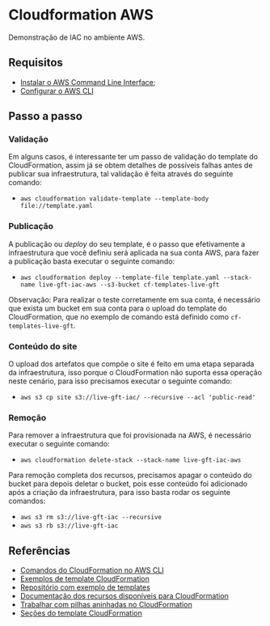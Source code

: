 # Cloudformation AWS

Demonstração de IAC no ambiente AWS.

## Requisitos

- [Instalar o AWS Command Line Interface](https://docs.aws.amazon.com/cli/pt_br/latest/userguide/install-cliv2.html);
- [Configurar o AWS CLI](https://docs.aws.amazon.com/pt_br/cli/latest/userguide/cli-chap-configure.html)

## Passo a passo

### Validação

Em alguns casos, é interessante ter um passo de validação do template do CloudFormation, assim já se obtem detalhes de possíveis falhas antes de publicar sua infraestrutura, 
tal validação é feita através do seguinte comando:

* `aws cloudformation validate-template --template-body file://template.yaml`

### Publicação

A publicação ou *deploy* do seu template, é o passo que efetivamente a infraestrutura que você definiu será aplicada na sua conta AWS, para fazer a publicação basta executar o seguinte comando:

* `aws cloudformation deploy --template-file template.yaml --stack-name live-gft-iac-aws --s3-bucket cf-templates-live-gft`

Observação: Para realizar o teste corretamente em sua conta, é necessário que exista um bucket em sua conta para o upload do template do CloudFormation, que no exemplo de comando está definido como `cf-templates-live-gft`.

### Conteúdo do site

O upload dos artefatos que compõe o site é feito em uma etapa separada da infraestrutura, isso porque o CloudFormation não suporta essa operação neste cenário, para isso precisamos executar o seguinte comando:

* `aws s3 cp site s3://live-gft-iac/ --recursive --acl 'public-read'`

### Remoção

Para remover a infraestrutura que foi provisionada na AWS, é necessário executar o seguinte comando:

* `aws cloudformation delete-stack --stack-name live-gft-iac-aws`

Para remoção completa dos recursos, precisamos apagar o conteúdo do bucket para depois deletar o bucket, pois esse conteúdo foi adicionado após a criação da infraestrutura, para isso basta rodar os seguinte comandos:

* `aws s3 rm s3://live-gft-iac --recursive`
* `aws s3 rb s3://live-gft-iac`

## Referências

* [Comandos do CloudFormation no AWS CLI](https://docs.aws.amazon.com/cli/latest/reference/cloudformation/index.html)
* [Exemplos de template CloudFormation](https://docs.aws.amazon.com/AWSCloudFormation/latest/UserGuide/sample-templates-services-us-west-2.html)
* [Repositório com exemplo de templates](https://github.com/awslabs/aws-cloudformation-templates)
* [Documentação dos recursos disponíveis para CloudFormation](https://docs.aws.amazon.com/pt_br/AWSCloudFormation/latest/UserGuide/aws-template-resource-type-ref.html)
* [Trabalhar com pilhas aninhadas no CloudFormation](https://docs.aws.amazon.com/pt_br/AWSCloudFormation/latest/UserGuide/using-cfn-nested-stacks.html)
* [Seções do template CloudFormation](https://docs.aws.amazon.com/AWSCloudFormation/latest/UserGuide/template-anatomy.html)